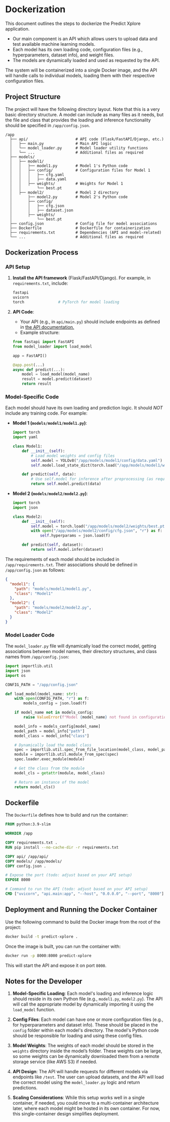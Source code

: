 # Dockerization

This document outlines the steps to dockerize the Predict Xplore application.

- Our main component is an API which allows users to upload data and test available machine learning models.
- Each model has its own loading code, configuration files (e.g., hyperparameters, dataset info), and weight files.
- The models are dynamically loaded and used as requested by the API.

The system will be containerized into a single Docker image, and the API will handle calls to individual models, loading them with their respective configuration files.

## Project Structure

The project will have the following directory layout. Note that this is a very basic directory structure. A model can include as many files as it needs, but the file and class that provides the loading and inference functionality should be specified in `/app/config.json`.

```
/app
  ├── api/                     # API code (Flask/FastAPI/Django, etc.)
  │   ├── main.py              # Main API logic
  │   └── model_loader.py      # Model loader utility functions
  │   └── ...                  # Additional files as required
  ├── models/
  │   ├── model1/
  │   │   ├── model1.py        # Model 1's Python code
  │   │   ├── config/          # Configuration files for Model 1
  │   │   │   ├── cfg.yaml
  │   │   │   ├── data.yaml
  │   │   ├── weights/         # Weights for Model 1
  │   │       └── best.pt
  │   ├── model2/              # Model 2 directory
  │       ├── model2.py        # Model 2's Python code
  │       ├── config/
  │       │   ├── cfg.json
  │       │   ├── dataset.json
  │       ├── weights/
  │           └── best.pt
  ├── config.json              # Config file for model associations
  ├── Dockerfile               # Dockerfile for containerization
  ├── requirements.txt         # Dependencies (API and model-related)
  └── ...                      # Additional files as required
```

## Dockerization Process

### API Setup

1. **Install the API framework** (Flask/FastAPI/Django). For example, in `requirements.txt`, include:

   ```py
   fastapi
   uvicorn
   torch               # PyTorch for model loading
   ```

2. **API Code**: 
   - Your API (e.g., in `api/main.py`) should include endpoints as defined in [the API documentation.](API.md)
   - Example structure:
    ```python
    from fastapi import FastAPI
    from model_loader import load_model

    app = FastAPI()

    @app.post(...)
    async def predict(...):
        model = load_model(model_name)
        result = model.predict(dataset)
        return result
    ```

### Model-Specific Code

Each model should have its own loading and prediction logic. It should *NOT* include any training code. For example:

- **Model 1 (`models/model1/model1.py`)**:
   ```python
   import torch
   import yaml

   class Model1:
       def __init__(self):
           # Load model weights and config files
           self.model = YOLOv8("/app/models/model1/config/data.yaml")
           self.model.load_state_dict(torch.load("/app/models/model1/weights/best.pt"))

       def predict(self, data):
           # Use self.model for inference after preprocessing (as required)
           return self.model.predict(data)
   ```

- **Model 2 (`models/model2/model2.py`)**:
   ```python
   import torch
   import json

   class Model2:
       def __init__(self):
           self.model = torch.load("/app/models/model2/weights/best.pt")
           with open("/app/models/model2/config/cfg.json", "r") as f:
               self.hyperparams = json.load(f)

       def predict(self, dataset):
           return self.model.infer(dataset)
   ```

The requirements of each model should be included in `/app/requirements.txt`. Their associations should be defined in `/app/config.json` as follows:

```json
{
  "model1": {
    "path": "models/model1/model1.py",
    "class": "Model1"
  },
  "model2": {
    "path": "models/model2/model2.py",
    "class": "Model2"
  }
}
```

### Model Loader Code

The `model_loader.py` file will dynamically load the correct model, getting associations between model names, their directory structures, and class names from `/app/config.json`:

```python
import importlib.util
import json
import os

CONFIG_PATH = "/app/config.json"

def load_model(model_name: str):
    with open(CONFIG_PATH, "r") as f:
        models_config = json.load(f)

    if model_name not in models_config:
        raise ValueError(f"Model {model_name} not found in configuration file.")

    model_info = models_config[model_name]
    model_path = model_info["path"]
    model_class = model_info["class"]

    # Dynamically load the model class
    spec = importlib.util.spec_from_file_location(model_class, model_path)
    module = importlib.util.module_from_spec(spec)
    spec.loader.exec_module(module)

    # Get the class from the module
    model_cls = getattr(module, model_class)

    # Return an instance of the model
    return model_cls()
```

## Dockerfile

The `Dockerfile` defines how to build and run the container:

```Dockerfile
FROM python:3.9-slim

WORKDIR /app

COPY requirements.txt .
RUN pip install --no-cache-dir -r requirements.txt

COPY api/ /app/api/
COPY models/ /app/models/
COPY config.json .

# Expose the port (todo: adjust based on your API setup)
EXPOSE 8000

# Command to run the API (todo: adjust based on your API setup)
CMD ["uvicorn", "api.main:app", "--host", "0.0.0.0", "--port", "8000"]
```

## Deployment and Running the Docker Container

Use the following command to build the Docker image from the root of the project:

```bash
docker build -t predict-xplore .
```

Once the image is built, you can run the container with:

```bash
docker run -p 8000:8000 predict-xplore
```

This will start the API and expose it on port `8000`.

## Notes for the Developer

1. **Model-Specific Loading**: Each model's loading and inference logic should reside in its own Python file (e.g., `model1.py`, `model2.py`). The API will call the appropriate model by dynamically importing it using the `load_model` function.

2. **Config Files**: Each model can have one or more configuration files (e.g., for hyperparameters and dataset info). These should be placed in the `config` folder within each model's directory. The model's Python code should be responsible for loading and using these config files.

3. **Model Weights**: The weights of each model should be stored in the `weights` directory inside the model’s folder. These weights can be large, so some weights can be dynamically downloaded them from a remote storage service (like AWS S3) if needed.

4. **API Design**: The API will handle requests for different models via endpoints like `/test`. The user can upload datasets, and the API will load the correct model using the `model_loader.py` logic and return predictions.

5. **Scaling Considerations**: While this setup works well in a single container, if needed, you could move to a multi-container architecture later, where each model might be hosted in its own container. For now, this single-container design simplifies deployment.
